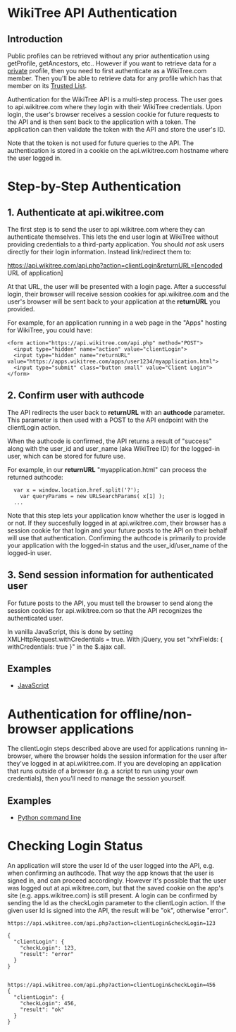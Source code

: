 # WikiTree API Authentication

## Introduction

Public profiles can be retrieved without any prior authentication using getProfile, getAncestors, etc.. However if you want to retrieve data for a [private](https://www.wikitree.com/wiki/Help:Privacy) profile, then you need to first authenticate as a WikiTree.com member. Then you'll be able to retrieve data for any profile which has that member on its [Trusted List](https://www.wikitree.com/wiki/Help:Trusted_List).

Authentication for the WikiTree API is a multi-step process. The user goes to api.wikitree.com where they login with their WikiTree credentials. Upon login, the user's browser receives a session cookie for future requests to the API and is then sent back to the application with a token. The application can then validate the token with the API and store the user's ID.

Note that the token is not used for future queries to the API. The authentication is stored in a cookie on the api.wikitree.com hostname where the user logged in.

# Step-by-Step Authentication

## 1. Authenticate at api.wikitree.com

The first step is to send the user to api.wikitree.com where they can authenticate themselves. This lets the end user login at WikiTree without providing credentials to a third-party application. You should *not* ask users directly for their login information. Instead link/redirect them to:

https://api.wikitree.com/api.php?action=clientLogin&returnURL=[encoded URL of application]

At that URL, the user will be presented with a login page. After a successful login, their browser will receive session cookies for api.wikitree.com and the user's browser will be sent back to your application at the **returnURL** you provided.

For example, for an application running in a web page in the "Apps" hosting for WikiTree, you could have:

```
<form action="https://api.wikitree.com/api.php" method="POST">
  <input type="hidden" name="action" value="clientLogin">
  <input type="hidden" name="returnURL" value="https://apps.wikitree.com/apps/user1234/myapplication.html">
  <input type="submit" class="button small" value="Client Login">
</form>
```
## 2. Confirm user with authcode

The API redirects the user back to **returnURL** with an **authcode** parameter. This parameter is then used with a POST to the API endpoint with the clientLogin action.

When the authcode is confirmed, the API returns a result of "success" along with the user_id and user_name (aka WikiTree ID) for the logged-in user, which can be stored for future use.

For example, in our **returnURL** "myapplication.html" can process the returned authcode:

```
  var x = window.location.href.split('?');
	var queryParams = new URLSearchParams( x[1] );
  ...
```

Note that this step lets your application know whether the user is logged in or not. If they succesfully logged in at api.wikitree.com, their browser has a session cookie for that login and your future posts to the API on their behalf will use that authentication. Confirming the authcode is primarily to provide your application with the logged-in status and the user_id/user_name of the logged-in user.


## 3. Send session information for authenticated user

For future posts to the API, you must tell the browser to send along the session cookies for api.wikitree.com so that the API recognizes the authenticated user.

In vanilla JavaScript, this is done by setting XMLHttpRequest.withCredentials = true. With jQuery, you set "xhrFields: { withCredentials: true }" in the $.ajax call.

## Examples
* [JavaScript](examples/authentication/javascript.html)


# Authentication for offline/non-browser applications

The clientLogin steps described above are used for applications running in-browser, where the browser holds the session information for the user after they've logged in at api.wikitree.com. If you are developing an application that runs outside of a browser (e.g. a script to run using your own credentials), then you'll need to manage the session yourself.

## Examples
* [Python command line](examples/authentication/python.py)

# Checking Login Status

An application will store the user Id of the user logged into the API, e.g. when confirming an authcode. That way the app knows that the user is signed in, and can proceed accordingly. However it's possible that the user was logged out at api.wikitree.com, but that the saved cookie on the app's site (e.g. apps.wikitree.com) is still present. A login can be confirmed by sending the Id as the checkLogin parameter to the clientLogin action. If the given user Id is signed into the API, the result will be "ok", otherwise "error".

```
https://api.wikitree.com/api.php?action=clientLogin&checkLogin=123

{
  "clientLogin": {
    "checkLogin": 123,
    "result": "error"
  }
}


https://api.wikitree.com/api.php?action=clientLogin&checkLogin=456
{
  "clientLogin": {
    "checkLogin": 456,
    "result": "ok"
  }
}
```
